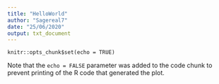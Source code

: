 ```yaml
---
title: "HelloWorld"
author: "Sagereal7"
date: "25/06/2020"
output: txt_document
---
```



```{r setup, include=FALSE}
knitr::opts_chunk$set(echo = TRUE)
```


Note that the `echo = FALSE` parameter was added to the code chunk to prevent printing of the R code that generated the plot.
